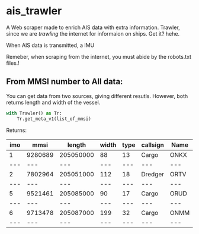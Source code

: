 # ais_trawler

A Web scraper made to enrich AIS data with extra information. Trawler, since we are *trawling* the internet for informaion on ships. Get it? hehe. 

When AIS data is transmitted, a IMU

Remeber, when scraping from the internet, you must abide by the robots.txt files.!

## From MMSI number to All data:

You can get data from two sources, giving different resutls. However, both returns length and width of the vessel. 


```python
with Trawler() as Tr:
    Tr.get_meta_v1(list_of_mmsi)

```


Returns:


|imo|	mmsi	|length	|width	|type	|callsign	|Name|
| --- | --- | --- | --- | --- | --- | --- |
|1	|9280689	| 205050000|	88|	13	|Cargo|	ONKX	|MARANT|
| --- | --- | --- | --- | --- | --- | --- |
|2	|7802964	|205051000	|112	|18|	Dredger|	ORTV	|JAMES ENSOR|
| --- | --- | --- | --- | --- | --- | --- |
|5	|9521461	|205085000	|90	|17	|Cargo|	ORUD|	SLOEBER|
| --- | --- | --- | --- | --- | --- | --- |
|6	|9713478	|205087000	|199|	32|	Cargo	|ONMM	|CL EBISU|
| --- | --- | --- | --- | --- | --- | --- |
